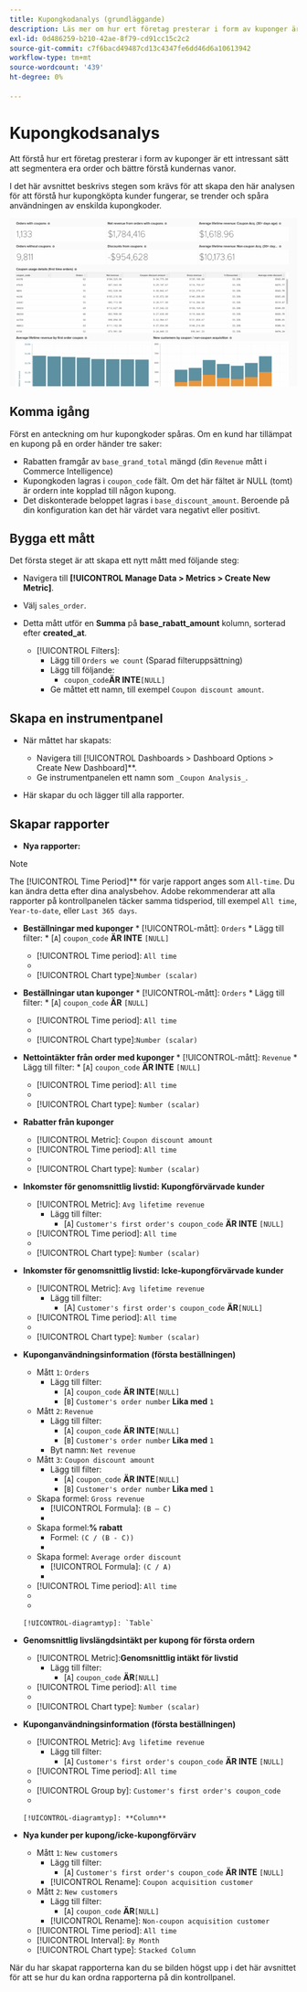 ```yaml
---
title: Kupongkodanalys (grundläggande)
description: Läs mer om hur ert företag presterar i form av kuponger är ett intressant sätt att segmentera era order och bättre förstå kundernas vanor.
exl-id: 0d486259-b210-42ae-8f79-cd91cc15c2c2
source-git-commit: c7f6bacd49487cd13c4347fe6dd46d6a10613942
workflow-type: tm+mt
source-wordcount: '439'
ht-degree: 0%

---
```


# Kupongkodsanalys

Att förstå hur ert företag presterar i form av kuponger är ett intressant sätt att segmentera era order och bättre förstå kundernas vanor.

I det här avsnittet beskrivs stegen som krävs för att skapa den här analysen för att förstå hur kupongköpta kunder fungerar, se trender och spåra användningen av enskilda kupongkoder.

![](../../assets/coupon_analysis_dash_720.png)<!--{: width="807" height="471"}-->

## Komma igång

Först en anteckning om hur kupongkoder spåras. Om en kund har tillämpat en kupong på en order händer tre saker:

* Rabatten framgår av `base_grand_total` mängd (din `Revenue` mått i Commerce Intelligence)
* Kupongkoden lagras i `coupon_code` fält. Om det här fältet är NULL (tomt) är ordern inte kopplad till någon kupong.
* Det diskonterade beloppet lagras i `base_discount_amount`. Beroende på din konfiguration kan det här värdet vara negativt eller positivt.

## Bygga ett mått

Det första steget är att skapa ett nytt mått med följande steg:

* Navigera till **[!UICONTROL Manage Data > Metrics > Create New Metric]**.

* Välj `sales_order`.
* Detta mått utför en **Summa** på **base_rabatt_amount** kolumn, sorterad efter **created_at**.
   * [!UICONTROL Filters]:
      * Lägg till `Orders we count` (Sparad filteruppsättning)
      * Lägg till följande:
         * `coupon_code`**ÄR INTE**`[NULL]`
      * Ge måttet ett namn, till exempel `Coupon discount amount`.

## Skapa en instrumentpanel

* När måttet har skapats:
   * Navigera till [!UICONTROL Dashboards > Dashboard Options > Create New Dashboard]**.
   * Ge instrumentpanelen ett namn som `_Coupon Analysis_`.

* Här skapar du och lägger till alla rapporter.

## Skapar rapporter

* **Nya rapporter:**

>[!NOTE]
>
>The [!UICONTROL Time Period]** för varje rapport anges som `All-time`. Du kan ändra detta efter dina analysbehov. Adobe rekommenderar att alla rapporter på kontrollpanelen täcker samma tidsperiod, till exempel `All time`, `Year-to-date`, eller `Last 365 days`.

* **Beställningar med kuponger**
   * 
      [!UICONTROL-mått]: `Orders`
      * Lägg till filter:
         * [`A`] `coupon_code` **ÄR INTE** `[NULL]`
   * [!UICONTROL Time period]: `All time`
   * 
      [!UICONTROL-intervall]: `None`
   * [!UICONTROL Chart type]:`Number (scalar)`


* **Beställningar utan kuponger**
   * 
      [!UICONTROL-mått]: `Orders`
      * Lägg till filter:
         * [`A`] `coupon_code` **ÄR** `[NULL]`
   * [!UICONTROL Time period]: `All time`
   * 
      [!UICONTROL-intervall]: `None`
   * [!UICONTROL Chart type]:`Number (scalar)`


* **Nettointäkter från order med kuponger**
   * 
      [!UICONTROL-mått]: `Revenue`
      * Lägg till filter:
         * [`A`] `coupon_code` **ÄR INTE** `[NULL]`
   * [!UICONTROL Time period]: `All time`
   * 
      [!UICONTROL-intervall]: `None`
   * [!UICONTROL Chart type]: `Number (scalar)`


* **Rabatter från kuponger**
   * [!UICONTROL Metric]: `Coupon discount amount`
   * [!UICONTROL Time period]: `All time`
   * 
      [!UICONTROL-intervall]: `None`
   * [!UICONTROL Chart type]: `Number (scalar)`

* **Inkomster för genomsnittlig livstid: Kupongförvärvade kunder**
   * [!UICONTROL Metric]: `Avg lifetime revenue`
      * Lägg till filter:
         * [`A`] `Customer's first order's coupon_code` **ÄR INTE** `[NULL]`
   * [!UICONTROL Time period]: `All time`
   * 
      [!UICONTROL-intervall]: `None`
   * [!UICONTROL Chart type]: `Number (scalar)`


* **Inkomster för genomsnittlig livstid: Icke-kupongförvärvade kunder**
   * [!UICONTROL Metric]: `Avg lifetime revenue`
      * Lägg till filter:
         * [A] `Customer's first order's coupon_code` **ÄR**`[NULL]`
   * [!UICONTROL Time period]: `All time`
   * 
      [!UICONTROL-intervall]: `None`
   * [!UICONTROL Chart type]: `Number (scalar)`


* **Kuponganvändningsinformation (första beställningen)**
   * Mått `1`: `Orders`
      * Lägg till filter:
         * [`A`] `coupon_code` **ÄR INTE**`[NULL]`
         * [`B`] `Customer's order number` **Lika med** `1`
   * Mått `2`: `Revenue`
      * Lägg till filter:
         * [`A`] `coupon_code` **ÄR INTE**`[NULL]`
         * [`B`] `Customer's order number` **Lika med** `1`
      * Byt namn:  `Net revenue`
   * Mått `3`: `Coupon discount amount`
      * Lägg till filter:
         * [`A`] `coupon_code` **ÄR INTE**`[NULL]`
         * [`B`] `Customer's order number` **Lika med** `1`
   * Skapa formel: `Gross revenue`
      * [!UICONTROL Formula]: `(B – C)`
      * 
         [!UICONTROL Format]: `Currency`
   * Skapa formel:**% rabatt**
      * Formel: `(C / (B - C))`
      * 
         [!UICONTROL Format]: `Percentage`
   * Skapa formel: `Average order discount`
      * [!UICONTROL Formula]: `(C / A)`
      * 
         [!UICONTROL Format]: `Percentage`
   * [!UICONTROL Time period]: `All time`
   * 
      [!UICONTROL-intervall]: `None`
   * 

      [!UICONTROL-diagramtyp]: `Table`








* **Genomsnittlig livslängdsintäkt per kupong för första ordern**
   * [!UICONTROL Metric]:**Genomsnittlig intäkt för livstid**
      * Lägg till filter:
         * [`A`] `coupon_code` **ÄR**`[NULL]`
   * [!UICONTROL Time period]: `All time`
   * 
      [!UICONTROL-intervall]: `None`
   * [!UICONTROL Chart type]: `Number (scalar)`


* **Kuponganvändningsinformation (första beställningen)**
   * [!UICONTROL Metric]: `Avg lifetime revenue`
      * Lägg till filter:
         * [`A`] `Customer's first order's coupon_code` **ÄR INTE** `[NULL]`
   * [!UICONTROL Time period]: `All time`
   * 
      [!UICONTROL-intervall]: `None`
   * [!UICONTROL Group by]: `Customer's first order's coupon_code`
   * 

      [!UICONTROL-diagramtyp]: **Column**


* **Nya kunder per kupong/icke-kupongförvärv**
   * Mått `1`: `New customers`
      * Lägg till filter:
         * [`A`] `Customer's first order's coupon_code` **ÄR INTE** `[NULL]`
      * [!UICONTROL Rename]: `Coupon acquisition customer`
   * Mått `2`: `New customers`
      * Lägg till filter:
         * [`A`] `coupon_code` **ÄR**`[NULL]`
      * [!UICONTROL Rename]: `Non-coupon acquisition customer`
   * [!UICONTROL Time period]: `All time`
   * [!UICONTROL Interval]: `By Month`
   * [!UICONTROL Chart type]: `Stacked Column`





När du har skapat rapporterna kan du se bilden högst upp i det här avsnittet för att se hur du kan ordna rapporterna på din kontrollpanel.
